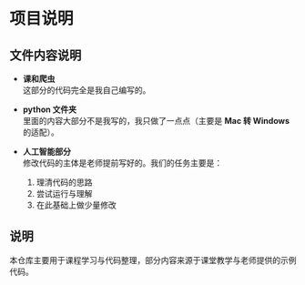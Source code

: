 # 项目说明

## 文件内容说明
- **课和爬虫**  
  这部分的代码完全是我自己编写的。

- **python 文件夹**  
  里面的内容大部分不是我写的，我只做了一点点（主要是 **Mac 转 Windows** 的适配）。

- **人工智能部分**  
  修改代码的主体是老师提前写好的。我们的任务主要是：
  1. 理清代码的思路  
  2. 尝试运行与理解  
  3. 在此基础上做少量修改  

## 说明
本仓库主要用于课程学习与代码整理，部分内容来源于课堂教学与老师提供的示例代码。
